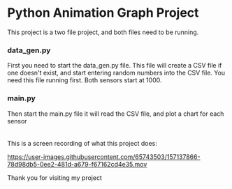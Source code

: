 # Python Animation Graph Project
This project is a two file project, and both files need to be running.<br/>
### data_gen.py
First you need to start the data_gen.py file. This file will create a CSV file if one doesn't exist, and start entering random numbers into the CSV file. You need this file running first. Both sensors start at 1000.<br/>
### main.py
Then start the main.py file it will read the CSV file, and plot a chart for each sensor
<br/><br/><br/>
This is a screen recording of what this project does:

https://user-images.githubusercontent.com/65743503/157137866-78d98db5-0ee2-481d-a679-f67162cd4e35.mov

Thank you for visiting my project
